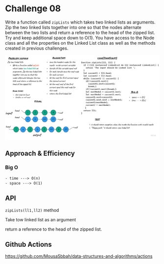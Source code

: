 #   Challenge 08 
Write a function called `zipLists` which takes two linked lists as arguments. Zip the two linked lists together into one so that the nodes alternate between the two lists and return a reference to the head of the zipped list. Try and keep additional space down to O(1). You have access to the Node class and all the properties on the Linked List class as well as the methods created in previous challenges.

![linked list whiteboard](../../../assest/ziplists.jpg)

## Approach & Efficiency

### **Big O**
    - time ---> O(n)
    - space ---> O(1)


## API

 `zipLists(ll1,ll2)`  method 

Take tow linked list  as an argument  

  return a reference to the head of the zipped list. 

## Github Actions 

https://github.com/MousaSbbah/data-structures-and-algorithms/actions